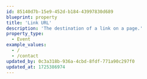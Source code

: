 ```yaml
---
id: 85140d7b-15e9-452d-b184-43997830d689
blueprint: property
title: 'Link URL'
description: 'The destination of a link on a page.'
property_type:
  - Event
example_values:
  - /
  - /contact
updated_by: 0c3a318b-936a-4cbd-8fdf-771a90c297f0
updated_at: 1725386974
---
```


